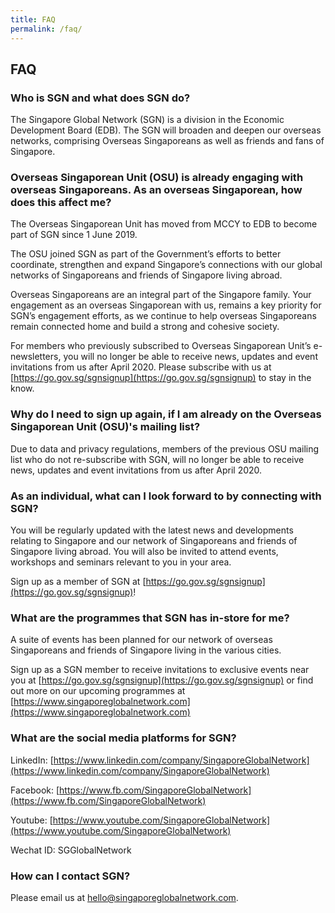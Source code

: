 ```yaml
---
title: FAQ
permalink: /faq/
---
```


## **FAQ**

### Who is SGN and what does SGN do?

The Singapore Global Network (SGN) is a division in the Economic Development Board (EDB). The SGN will broaden and deepen our overseas networks, comprising Overseas Singaporeans as well as friends and fans of Singapore. 

### Overseas Singaporean Unit (OSU) is already engaging with overseas Singaporeans. As an overseas Singaporean, how does this affect me?

The Overseas Singaporean Unit has moved from MCCY to EDB to become part of SGN since 1 June 2019. 

The OSU joined SGN as part of the Government’s efforts to better coordinate, strengthen and expand Singapore’s connections with our global networks of Singaporeans and friends of Singapore living abroad. 

Overseas Singaporeans are an integral part of the Singapore family. Your engagement as an overseas Singaporean with us, remains a key priority for SGN’s engagement efforts, as we continue to help overseas Singaporeans remain connected home and build a strong and cohesive society.

For members who previously subscribed to Overseas Singaporean Unit’s e-newsletters, you will no longer be able to receive news, updates and event invitations from us after April 2020. Please subscribe with us at [https://go.gov.sg/sgnsignup](https://go.gov.sg/sgnsignup) to stay in the know. 

### Why do I need to sign up again, if I am already on the Overseas Singaporean Unit (OSU)'s mailing list?

Due to data and privacy regulations, members of the previous OSU mailing list who do not re-subscribe with SGN, will no longer be able to receive news, updates and event invitations from us after April 2020.


### As an individual, what can I look forward to by connecting with SGN?

You will be regularly updated with the latest news and developments relating to Singapore and our network of Singaporeans and friends of Singapore living abroad. You will also be invited to attend events, workshops and seminars relevant to you in your area.

Sign up as a member of SGN at [https://go.gov.sg/sgnsignup](https://go.gov.sg/sgnsignup)!

### What are the programmes that SGN has in-store for me?

A suite of events has been planned for our network of overseas Singaporeans and friends of Singapore living in the various cities. 

Sign up as a SGN member to receive invitations to exclusive events near you at [https://go.gov.sg/sgnsignup](https://go.gov.sg/sgnsignup) or find out more on our upcoming programmes at [https://www.singaporeglobalnetwork.com](https://www.singaporeglobalnetwork.com)

### What are the social media platforms for SGN?

LinkedIn: [https://www.linkedin.com/company/SingaporeGlobalNetwork](https://www.linkedin.com/company/SingaporeGlobalNetwork)

Facebook: [https://www.fb.com/SingaporeGlobalNetwork](https://www.fb.com/SingaporeGlobalNetwork) 

Youtube:  [https://www.youtube.com/SingaporeGlobalNetwork](https://www.youtube.com/SingaporeGlobalNetwork) 

Wechat ID: SGGlobalNetwork

### How can I contact SGN?
Please email us at hello@singaporeglobalnetwork.com.

